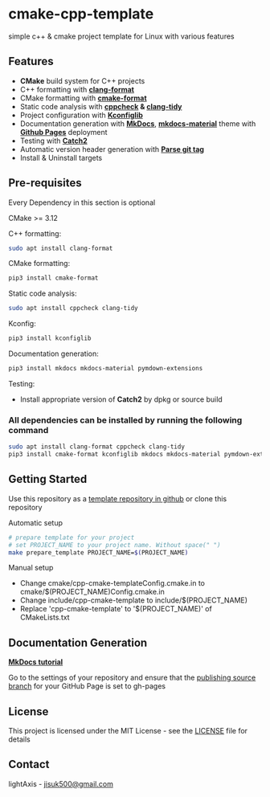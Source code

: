 # cmake-cpp-template

simple c++ & cmake project template for Linux with various features

## Features

- **CMake** build system for C++ projects
- C++ formatting with **[clang-format](https://clang.llvm.org/docs/ClangFormat.html)**
- CMake formatting with **[cmake-format](https://cmake-format.readthedocs.io/en/latest/)**
- Static code analysis with **[cppcheck](https://cppcheck.sourceforge.io/) & [clang-tidy](https://clang.llvm.org/extra/clang-tidy/)**
- Project configuration with **[Kconfiglib](https://pypi.org/project/kconfiglib/)**
- Documentation generation with **[MkDocs](https://www.mkdocs.org/)**, **[mkdocs-material](https://github.com/squidfunk/mkdocs-material)** theme with **[Github Pages](https://pages.github.com/)** deployment
- Testing with **[Catch2](https://github.com/catchorg/Catch2)**
- Automatic version header generation with **[Parse git tag](/cmake/parse_git_tag.cmake)**
- Install & Uninstall targets

## Pre-requisites

Every Dependency in this section is optional

CMake >= 3.12

C++ formatting:

```bash
sudo apt install clang-format
```

CMake formatting:

```bash
pip3 install cmake-format
```

Static code analysis:

```bash
sudo apt install cppcheck clang-tidy
```

Kconfig:

```bash
pip3 install kconfiglib
```

Documentation generation:

```bash
pip3 install mkdocs mkdocs-material pymdown-extensions
```

Testing:

- Install appropriate version of **Catch2** by dpkg or source build

### All dependencies can be installed by running the following command

```bash
sudo apt install clang-format cppcheck clang-tidy
pip3 install cmake-format kconfiglib mkdocs mkdocs-material pymdown-extensions
```

## Getting Started

Use this repository as a [template repository in github](https://docs.github.com/en/repositories/creating-and-managing-repositories/creating-a-template-repository) or clone this repository

Automatic setup

```bash
# prepare template for your project
# set PROJECT_NAME to your project name. Without space(" ")
make prepare_template PROJECT_NAME=$(PROJECT_NAME) 
```

Manual setup

- Change cmake/cpp-cmake-templateConfig.cmake.in to cmake/$(PROJECT_NAME)Config.cmake.in
- Change include/cpp-cmake-template to include/$(PROJECT_NAME)
- Replace 'cpp-cmake-template' to '$(PROJECT_NAME)' of CMakeLists.txt

## Documentation Generation

[**MkDocs tutorial**](https://www.mkdocs.org/getting-started/)

Go to the settings of your repository and ensure that the [publishing source branch](https://docs.github.com/en/pages/getting-started-with-github-pages/configuring-a-publishing-source-for-your-github-pages-site) for your GitHub Page is set to gh-pages

## License

This project is licensed under the MIT License - see the [LICENSE](LICENSE) file for details

## Contact

lightAxis - <jisuk500@gmail.com>
